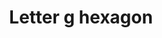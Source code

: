 ---
title: Letter g hexagon
tags: ["letter", "g", "hexagon", "alphabet", "six-sided", "initial", "pattern"]
icon: letter-g-hexagon
svg: '<svg xmlns="http://www.w3.org/2000/svg" width="24" height="24" fill="none" viewBox="0 0 24 24" stroke-width="1.5" stroke-linecap="round" stroke-linejoin="round" stroke="currentColor"><path d="M12.833 12H14a.5.5 0 0 1 .5.5v3a.5.5 0 0 1-.5.5h-3a1.5 1.5 0 0 1-1.5-1.5v-5A1.5 1.5 0 0 1 11 8h2a1.5 1.5 0 0 1 1.5 1.5"/><path d="M20.5 15.8V8.2a1.91 1.91 0 0 0-.944-1.645l-6.612-3.8a1.88 1.88 0 0 0-1.888 0l-6.612 3.8A1.9 1.9 0 0 0 3.5 8.2v7.602a1.91 1.91 0 0 0 .944 1.644l6.612 3.8a1.88 1.88 0 0 0 1.888 0l6.612-3.8A1.9 1.9 0 0 0 20.5 15.8"/></svg>'
---